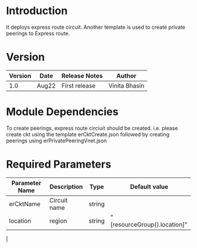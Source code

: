 # Introduction 
It deploys express route circuit. Another template is used to create private peerings to Express route. 

# Version
| Version | Date | Release Notes | Author |
|---|---|---|---|
| 1.0 | Aug22 | First release | Vinita Bhasin |

# Module Dependencies
To create peerings, express route circiuit should be created.
i.e. please create ckt using the template erCktCreate.json followed by creating peerings using erPrivatePeeringVnet.json 

# Required Parameters
| Parameter Name | Description | Type | Default value |
|---|---|---|---|
| erCktName | Circuit name  | string | 
| location | region | string | "[resourceGroup().location]" |
|